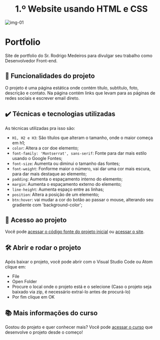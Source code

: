 <h1 align="center"> 1.º Website usando HTML e CSS</h1>

![img-01](https://user-images.githubusercontent.com/97979883/176007405-6c349692-116b-45db-9a61-067ec3572a69.JPG)

# Portfolio

Site de portfolio do Sr. Rodrigo Medeiros para divulgar seu trabalho como Desenvolvedor Front-end. 

## 🔨 Funcionalidades do projeto

O projeto é uma página estática onde contém título, subtítulo, foto, descrição e contato. Na página contém links que levam para as páginas de redes sociais e escrever email direto. 

## ✔️ Técnicas e tecnologias utilizadas

As técnicas utilizadas pra isso são:

- `H1, H2 e H3`: São títulos que alteram o tamanho, onde o maior começa em h1;
- `color`: Altera a cor doe elemento;
- `font-family: 'Montserrat', sans-serif`: Fonte para dar mais estilo usando o Google Fontes;
- `font-size`: Aumenta ou diminui o tamanho das fontes;
- `font-weight`: Fonforme maior o número, vai dar uma cor mais escura, para dar mais destaque ao elemento;
- `padding`: Aumenta o espaçamento interno do elemento;
- `margin`: Aumenta o espaçamento externo do elemento;
- `line-height`: Aumenta espaço entre as linhas;
- `position`: Altera a posição de um elemento;
- `btn:hover`: vai mudar a cor do botão ao passar o mouse, alterando seu gradiente com 'background-color';

## 📁 Acesso ao projeto

Você pode [acessar o código fonte do projeto inicial](https://github.com/rodrigoMedeiros0/Rodrigo-Website) ou [acessar o site](https://rodrigomedeiros0.github.io/Rodrigo-Website/).

## 🛠️ Abrir e rodar o projeto

Após baixar o projeto, você pode abrir com o Visual Studio Code ou Atom clique em:

- File
- Open Folder
- Procure o local onde o projeto está e o selecione (Caso o projeto seja baixado via zip, é necessário extraí-lo antes de procurá-lo)
- Por fim clique em OK

## 📚 Mais informações do curso

Gostou do projeto e quer conhecer mais? Você pode [acessar o curso]([https://cursos.alura.com.br/course/android-kotlin-personalize-app](https://www.udemy.com/course/the-complete-web-development-bootcamp/)) que desenvolve o projeto desde o começo!

